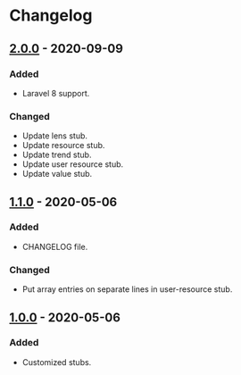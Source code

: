 # Changelog

## [2.0.0] - 2020-09-09

### Added

- Laravel 8 support.

### Changed

- Update lens stub.
- Update resource stub.
- Update trend stub.
- Update user resource stub.
- Update value stub.

## [1.1.0] - 2020-05-06

### Added

- CHANGELOG file.

### Changed

- Put array entries on separate lines in user-resource stub.

## [1.0.0] - 2020-05-06

### Added

- Customized stubs.

[2.0.0]: https://github.com/zepfietje/laravel-nova-stubs/releases/tag/2.0.0
[1.1.0]: https://github.com/zepfietje/laravel-nova-stubs/releases/tag/1.1.0
[1.0.0]: https://github.com/zepfietje/laravel-nova-stubs/releases/tag/1.0.0
